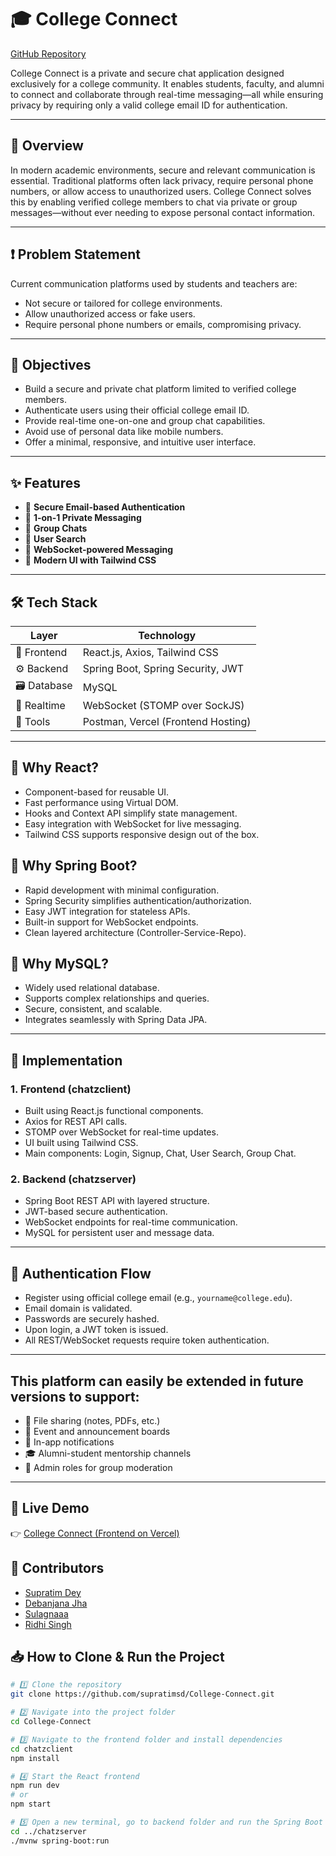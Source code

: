 # 🎓 College Connect  
[GitHub Repository](https://github.com/supratimsd/College-Connect)  

College Connect is a private and secure chat application designed exclusively for a college community. It enables students, faculty, and alumni to connect and collaborate through real-time messaging—all while ensuring privacy by requiring only a valid college email ID for authentication.

---

## 📌 Overview  
In modern academic environments, secure and relevant communication is essential. Traditional platforms often lack privacy, require personal phone numbers, or allow access to unauthorized users. College Connect solves this by enabling verified college members to chat via private or group messages—without ever needing to expose personal contact information.

---

## ❗ Problem Statement  
Current communication platforms used by students and teachers are:  
- Not secure or tailored for college environments.  
- Allow unauthorized access or fake users.  
- Require personal phone numbers or emails, compromising privacy.

---

## 🎯 Objectives  
- Build a secure and private chat platform limited to verified college members.  
- Authenticate users using their official college email ID.  
- Provide real-time one-on-one and group chat capabilities.  
- Avoid use of personal data like mobile numbers.  
- Offer a minimal, responsive, and intuitive user interface.

---

## ✨ Features  
- 🔐 **Secure Email-based Authentication**  
- 💬 **1-on-1 Private Messaging**  
- 👥 **Group Chats**  
- 🔎 **User Search**  
- 📡 **WebSocket-powered Messaging**  
- 🎨 **Modern UI with Tailwind CSS**

---

## 🛠 Tech Stack

| Layer      | Technology                          |
|-----------|--------------------------------------|
| 🧠 Frontend  | React.js, Axios, Tailwind CSS         |
| ⚙️ Backend   | Spring Boot, Spring Security, JWT     |
| 🗃 Database | MySQL                                |
| 🔄 Realtime | WebSocket (STOMP over SockJS)         |
| 🧪 Tools    | Postman, Vercel (Frontend Hosting)    |

---

## 📌 Why React?
- Component-based for reusable UI.
- Fast performance using Virtual DOM.
- Hooks and Context API simplify state management.
- Easy integration with WebSocket for live messaging.
- Tailwind CSS supports responsive design out of the box.

## 📌 Why Spring Boot?
- Rapid development with minimal configuration.
- Spring Security simplifies authentication/authorization.
- Easy JWT integration for stateless APIs.
- Built-in support for WebSocket endpoints.
- Clean layered architecture (Controller-Service-Repo).

## 📌 Why MySQL?
- Widely used relational database.
- Supports complex relationships and queries.
- Secure, consistent, and scalable.
- Integrates seamlessly with Spring Data JPA.

---

## 🧱 Implementation

### 1. **Frontend (chatzclient)**
- Built using React.js functional components.  
- Axios for REST API calls.  
- STOMP over WebSocket for real-time updates.  
- UI built using Tailwind CSS.  
- Main components: Login, Signup, Chat, User Search, Group Chat.

### 2. **Backend (chatzserver)**
- Spring Boot REST API with layered structure.  
- JWT-based secure authentication.  
- WebSocket endpoints for real-time communication.  
- MySQL for persistent user and message data.  

---

## 🔐 Authentication Flow  
- Register using official college email (e.g., `yourname@college.edu`).  
- Email domain is validated.  
- Passwords are securely hashed.  
- Upon login, a JWT token is issued.  
- All REST/WebSocket requests require token authentication.

---

## This platform can easily be extended in future versions to support:
- 📎 File sharing (notes, PDFs, etc.)
- 📅 Event and announcement boards
- 🔔 In-app notifications
- 🎓 Alumni-student mentorship channels
- 👤 Admin roles for group moderation
---
## 🔗 Live Demo
👉 [College Connect (Frontend on Vercel)](https://college-connect-theta.vercel.app)

## 👥 Contributors
- [Supratim Dey](https://www.linkedin.com/in/supratim-dey07/) 
- [Debanjana Jha](https://www.linkedin.com/in/debanjana-jha-a524b1258/)
- [Sulagnaaa](https://www.linkedin.com/in/sulagna-hore-934526254/)
- [Ridhi Singh](https://www.linkedin.com/in/ridhisingh7595/)

## 📥 How to Clone & Run the Project

```bash
# 1️⃣ Clone the repository
git clone https://github.com/supratimsd/College-Connect.git

# 2️⃣ Navigate into the project folder
cd College-Connect

# 3️⃣ Navigate to the frontend folder and install dependencies
cd chatzclient
npm install

# 4️⃣ Start the React frontend
npm run dev
# or
npm start

# 5️⃣ Open a new terminal, go to backend folder and run the Spring Boot server
cd ../chatzserver
./mvnw spring-boot:run










































